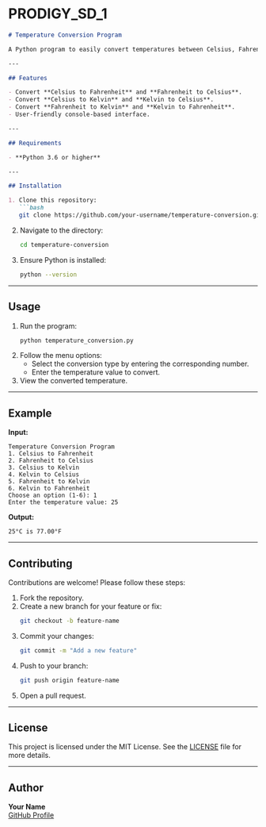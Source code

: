 # PRODIGY_SD_1

```markdown
# Temperature Conversion Program

A Python program to easily convert temperatures between Celsius, Fahrenheit, and Kelvin.

---

## Features

- Convert **Celsius to Fahrenheit** and **Fahrenheit to Celsius**.
- Convert **Celsius to Kelvin** and **Kelvin to Celsius**.
- Convert **Fahrenheit to Kelvin** and **Kelvin to Fahrenheit**.
- User-friendly console-based interface.

---

## Requirements

- **Python 3.6 or higher**

---

## Installation

1. Clone this repository:
   ```bash
   git clone https://github.com/your-username/temperature-conversion.git
   ```
2. Navigate to the directory:
   ```bash
   cd temperature-conversion
   ```
3. Ensure Python is installed:
   ```bash
   python --version
   ```

---

## Usage

1. Run the program:
   ```bash
   python temperature_conversion.py
   ```
2. Follow the menu options:
   - Select the conversion type by entering the corresponding number.
   - Enter the temperature value to convert.
3. View the converted temperature.

---

## Example

**Input:**
```
Temperature Conversion Program
1. Celsius to Fahrenheit
2. Fahrenheit to Celsius
3. Celsius to Kelvin
4. Kelvin to Celsius
5. Fahrenheit to Kelvin
6. Kelvin to Fahrenheit
Choose an option (1-6): 1
Enter the temperature value: 25
```

**Output:**
```
25°C is 77.00°F
```

---

## Contributing

Contributions are welcome! Please follow these steps:

1. Fork the repository.
2. Create a new branch for your feature or fix:
   ```bash
   git checkout -b feature-name
   ```
3. Commit your changes:
   ```bash
   git commit -m "Add a new feature"
   ```
4. Push to your branch:
   ```bash
   git push origin feature-name
   ```
5. Open a pull request.

---

## License

This project is licensed under the MIT License. See the [LICENSE](LICENSE) file for more details.

---

## Author

**Your Name**  
[GitHub Profile](https://github.com/sksahil0324)    
```
